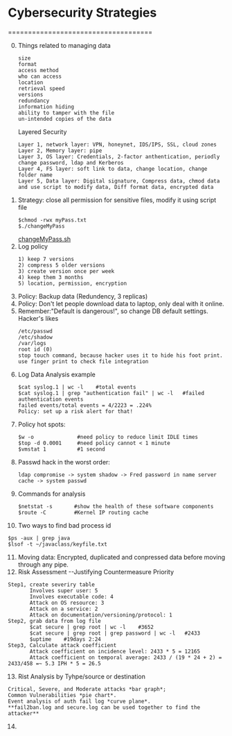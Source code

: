 # Cybersecurity Strategies
====================================  

0. Things related to managing data
   ```
   size
   format
   access method
   who can access
   location
   retrieval speed
   versions
   redundancy
   information hiding
   ability to tamper with the file
   un-intended copies of the data
   ```
   Layered Security
   ```
   Layer 1, network layer: VPN, honeynet, IDS/IPS, SSL, cloud zones
   Layer 2, Memory layer: pipe
   Layer 3, OS layer: Credentials, 2-factor anthentication, periodly change password, ldap and Kerberos
   Layer 4, FS layer: soft link to data, change location, change folder name
   Layer 5, Data layer: Digital signature, Compress data, chmod data and use script to modify data, Diff format data, encrypted data
   ```
1. Strategy: close all permission for sensitive files, modify it using script file
   ```
   $chmod -rwx myPass.txt
   $./changeMyPass
   ```
   [changeMyPass.sh](https://github.com/mndarren/Code-Lib/blob/master/Data_Security_lib/resource/bash_code/readPass.sh)
2. Log policy
   ```
   1) keep 7 versions
   2) compress 5 older versions
   3) create version once per week
   4) keep them 3 months
   5) location, permission, encryption
   ```
3. Policy: Backup data (Redundency, 3 replicas)
4. Policy: Don't let people download data to laptop, only deal with it online.
5. Remember:"Default is dangerous!", so change DB default settings.  
   Hacker's likes
   ```
   /etc/passwd
   /etc/shadow
   /var/logs
   root id (0)
   stop touch command, because hacker uses it to hide his foot print. use finger print to check file integration
   ```
6. Log Data Analysis example
   ```
   $cat syslog.1 | wc -l    #total events
   $cat syslog.1 | grep "authentication fail" | wc -l   #failed authentication events
   failed events/total events = 4/2223 = .224%
   Policy: set up a risk alert for that!
   ```
7. Policy hot spots:
   ```
   $w -o              #need policy to reduce limit IDLE times
   $top -d 0.0001     #need policy cannot < 1 minute
   $vmstat 1          #1 second
   ```
8. Passwd hack in the worst order:
   ```
   ldap compromise -> system shadow -> Fred password in name server cache -> system passwd
   ```
9. Commands for analysis
   ```
   $netstat -s       #show the health of these software components
   $route -C         #Kernel IP routing cache
   ```
10. Two ways to find bad process id
   ```
   $ps -aux | grep java
   $lsof -t ~/javaclass/keyfile.txt
   ```
11. Moving data: Encrypted, duplicated and conpressed data before moving through any pipe.
12. Risk Assessment --Justifying Countermeasure Priority
   ```
   Step1, create severiry table
          Involves super user: 5
          Involves executable code: 4
          Attack on OS resource: 3
          Attack on a service: 2
          Attack on documentation/versioning/protocol: 1
   Step2, grab data from log file
          $cat secure | grep root | wc -l    #3652
          $cat secure | grep root | grep password | wc -l   #2433
          $uptime    #19days 2:24
   Step3, Calculate attack coefficient
          Attack coefficient on incidence level: 2433 * 5 = 12165
          Attack coefficient on temporal average: 2433 / (19 * 24 + 2) = 2433/458 =~ 5.3 IPH * 5 = 26.5
   ```
13. Rist Analysis by Tyhpe/source or destination
   ```
   Critical, Severe, and Moderate attacks *bar graph*;
   Common Vulnerabilities *pie chart*.
   Event analysis of auth fail log *curve plane*.
   **fail2ban.log and secure.log can be used together to find the attacker**
   ```
14. 